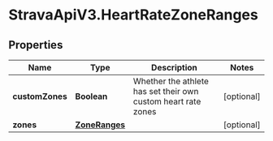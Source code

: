 # StravaApiV3.HeartRateZoneRanges

## Properties
Name | Type | Description | Notes
------------ | ------------- | ------------- | -------------
**customZones** | **Boolean** | Whether the athlete has set their own custom heart rate zones | [optional] 
**zones** | [**ZoneRanges**](ZoneRanges.md) |  | [optional] 


